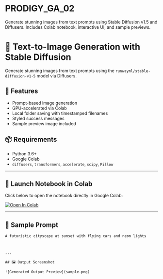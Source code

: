 # PRODIGY_GA_02
Generate stunning images from text prompts using Stable Diffusion v1.5 and Diffusers. Includes Colab notebook, interactive UI, and sample previews.
# 🎨 Text-to-Image Generation with Stable Diffusion

Generate stunning images from text prompts using the `runwayml/stable-diffusion-v1-5` model via Diffusers.

## 🚀 Features
- Prompt-based image generation
- GPU-accelerated via Colab
- Local folder saving with timestamped filenames
- Styled success messages
- Sample preview image included

## 📦 Requirements
- Python 3.6+
- Google Colab
- `diffusers`, `transformers`, `accelerate`, `scipy`, `Pillow`

---

## 📔 Launch Notebook in Colab

Click below to open the notebook directly in Google Colab:

[![Open In Colab](https://colab.research.google.com/assets/colab-badge.svg)](https://colab.research.google.com/github/VinjamuriPranaya/PRODIGY_GA_02/blob/main/image_generator.ipynb)



---

## 🧪 Sample Prompt
```text
A futuristic cityscape at sunset with flying cars and neon lights



---

## 🖼️ Output Screenshot

![Generated Output Preview](sample.png)

